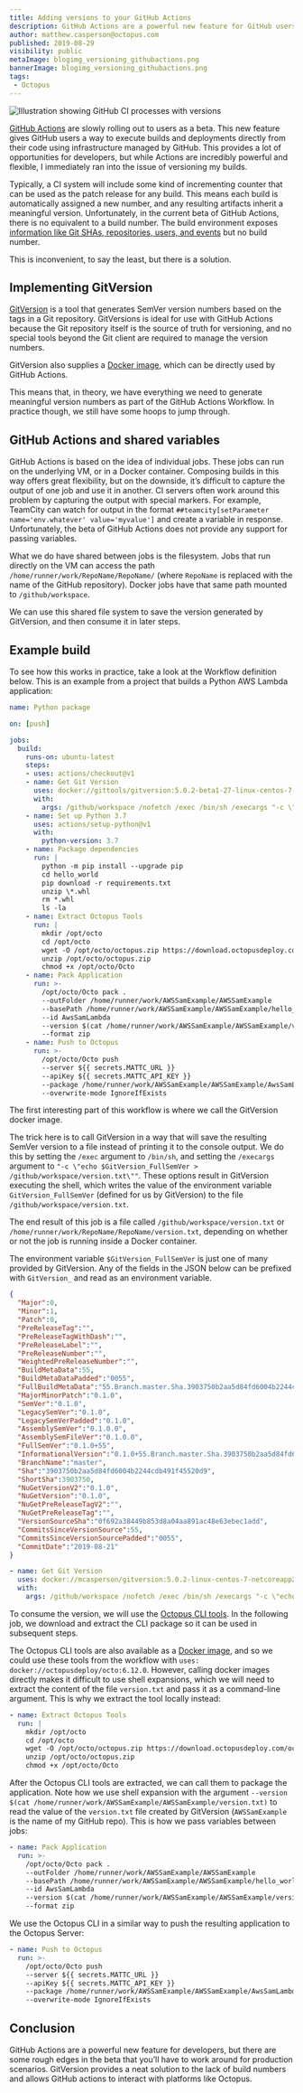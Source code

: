 ```yaml
---
title: Adding versions to your GitHub Actions
description: GitHub Actions are a powerful new feature for GitHub users, but they lack native versioning capabilities. In this blog post, we’ll see how to implement versioning.
author: matthew.casperson@octopus.com
published: 2019-08-29
visibility: public
metaImage: blogimg_versioning_githubactions.png
bannerImage: blogimg_versioning_githubactions.png
tags:
 - Octopus
---
```


![Illustration showing GitHub CI processes with versions](blogimg_versioning_githubactions.png)

[GitHub Actions](https://github.com/features/actions) are slowly rolling out to users as a beta. This new feature gives GitHub users a way to execute builds and deployments directly from their code using infrastructure managed by GitHub. This provides a lot of opportunities for developers, but while Actions are incredibly powerful and flexible, I immediately ran into the issue of versioning my builds.

Typically, a CI system will include some kind of incrementing counter that can be used as the patch release for any build. This means each build is automatically assigned a new number, and any resulting artifacts inherit a meaningful version. Unfortunately, in the current beta of GitHub Actions, there is no equivalent to a build number. The build environment exposes [information like Git SHAs, repositories, users, and events](https://developer.github.com/actions/creating-github-actions/accessing-the-runtime-environment/) but no build number.

This is inconvenient, to say the least, but there is a solution.

## Implementing GitVersion

[GitVersion](https://gitversion.readthedocs.io/en/latest/) is a tool that generates SemVer version numbers based on the tags in a Git repository. GitVersions is ideal for use with GitHub Actions because the Git repository itself is the source of truth for versioning, and no special tools beyond the Git client are required to manage the version numbers.

GitVersion also supplies a [Docker image](https://hub.docker.com/r/gittools/gitversion/), which can be directly used by GitHub Actions.

This means that, in theory, we have everything we need to generate meaningful version numbers as part of the GitHub Actions Workflow. In practice though, we still have some hoops to jump through.

## GitHub Actions and shared variables

GitHub Actions is based on the idea of individual jobs. These jobs can run on the underlying VM, or in a Docker container. Composing builds in this way offers great flexibility, but on the downside, it’s difficult to capture the output of one job and use it in another. CI servers often work around this problem by capturing the output with special markers. For example, TeamCity can watch for output in the format `##teamcity[setParameter name='env.whatever' value='myvalue']` and create a variable in response. Unfortunately, the beta of GitHub Actions does not provide any support for passing variables.

What we do have shared between jobs is the filesystem. Jobs that run directly on the VM can access the path `/home/runner/work/RepoName/RepoName/` (where `RepoName` is replaced with the name of the GitHub repository). Docker jobs have that same path mounted to `/github/workspace`.

We can use this shared file system to save the version generated by GitVersion, and then consume it in later steps.

## Example build

To see how this works in practice, take a look at the Workflow definition below. This is an example from a project that builds a Python AWS Lambda application:

```yaml
name: Python package

on: [push]

jobs:
  build:
    runs-on: ubuntu-latest
    steps:
    - uses: actions/checkout@v1
    - name: Get Git Version
      uses: docker://gittools/gitversion:5.0.2-beta1-27-linux-centos-7-netcoreapp2.2
      with:
        args: /github/workspace /nofetch /exec /bin/sh /execargs "-c \"echo $GitVersion_FullSemVer > /github/workspace/version.txt\""
    - name: Set up Python 3.7
      uses: actions/setup-python@v1
      with:
        python-version: 3.7
    - name: Package dependencies
      run: |
        python -m pip install --upgrade pip
        cd hello_world
        pip download -r requirements.txt
        unzip \*.whl
        rm *.whl
        ls -la
    - name: Extract Octopus Tools
      run: |
        mkdir /opt/octo
        cd /opt/octo
        wget -O /opt/octo/octopus.zip https://download.octopusdeploy.com/octopus-tools/6.12.0/OctopusTools.6.12.0.portable.zip
        unzip /opt/octo/octopus.zip
        chmod +x /opt/octo/Octo
    - name: Pack Application
      run: >-
        /opt/octo/Octo pack .
        --outFolder /home/runner/work/AWSSamExample/AWSSamExample
        --basePath /home/runner/work/AWSSamExample/AWSSamExample/hello_world
        --id AwsSamLambda
        --version $(cat /home/runner/work/AWSSamExample/AWSSamExample/version.txt)
        --format zip
    - name: Push to Octopus
      run: >-
        /opt/octo/Octo push
        --server ${{ secrets.MATTC_URL }}
        --apiKey ${{ secrets.MATTC_API_KEY }}
        --package /home/runner/work/AWSSamExample/AWSSamExample/AwsSamLambda.$(cat /home/runner/work/AWSSamExample/AWSSamExample/version.txt).zip
        --overwrite-mode IgnoreIfExists

```

The first interesting part of this workflow is where we call the GitVersion docker image.

The trick here is to call GitVersion in a way that will save the resulting SemVer version to a file instead of printing it to the console output. We do this by setting the `/exec` argument to `/bin/sh`, and setting the `/execargs` argument to `"-c \"echo $GitVersion_FullSemVer > /github/workspace/version.txt\""`. These options result in GitVersion executing the shell, which writes the value of the environment variable `GitVersion_FullSemVer` (defined for us by GitVersion) to the file `/github/workspace/version.txt`.

The end result of this job is a file called `/github/workspace/version.txt` or `/home/runner/work/RepoName/RepoName/version.txt`, depending on whether or not the job is running inside a Docker container.

The environment variable `$GitVersion_FullSemVer` is just one of many provided by GitVersion. Any of the fields in the JSON below can be prefixed with `GitVersion_` and read as an environment variable.

```json
{                                                           
  "Major":0,
  "Minor":1,
  "Patch":0,
  "PreReleaseTag":"",
  "PreReleaseTagWithDash":"",
  "PreReleaseLabel":"",
  "PreReleaseNumber":"",
  "WeightedPreReleaseNumber":"",
  "BuildMetaData":55,
  "BuildMetaDataPadded":"0055",
  "FullBuildMetaData":"55.Branch.master.Sha.3903750b2aa5d84fd6004b2244cdb491f45520d9",
  "MajorMinorPatch":"0.1.0",
  "SemVer":"0.1.0",
  "LegacySemVer":"0.1.0",
  "LegacySemVerPadded":"0.1.0",
  "AssemblySemVer":"0.1.0.0",
  "AssemblySemFileVer":"0.1.0.0",
  "FullSemVer":"0.1.0+55",
  "InformationalVersion":"0.1.0+55.Branch.master.Sha.3903750b2aa5d84fd6004b2244cdb491f45520d9",
  "BranchName":"master",
  "Sha":"3903750b2aa5d84fd6004b2244cdb491f45520d9",
  "ShortSha":3903750,
  "NuGetVersionV2":"0.1.0",
  "NuGetVersion":"0.1.0",
  "NuGetPreReleaseTagV2":"",
  "NuGetPreReleaseTag":"",
  "VersionSourceSha":"0f692a38449b853d8a04aa891ac48e63ebec1add",
  "CommitsSinceVersionSource":55,
  "CommitsSinceVersionSourcePadded":"0055",
  "CommitDate":"2019-08-21"
}
```

```yaml
- name: Get Git Version
  uses: docker://mcasperson/gitversion:5.0.2-linux-centos-7-netcoreapp2.2
  with:
    args: /github/workspace /nofetch /exec /bin/sh /execargs "-c \"echo $GitVersion_FullSemVer > /github/workspace/version.txt\""
```

To consume the version, we will use the [Octopus CLI tools](https://octopus.com/docs/octopus-rest-api/octo.exe-command-line). In the following job, we download and extract the CLI package so it can be used in subsequent steps.

The Octopus CLI tools are also available as a [Docker image](https://hub.docker.com/r/octopusdeploy/octo), and so we could use these tools from the workflow with `uses: docker://octopusdeploy/octo:6.12.0`. However, calling docker images directly makes it difficult to use shell expansions, which we will need to extract the content of the file `version.txt` and pass it as a command-line argument. This is why we extract the tool locally instead:

```yaml
- name: Extract Octopus Tools
  run: |
    mkdir /opt/octo
    cd /opt/octo
    wget -O /opt/octo/octopus.zip https://download.octopusdeploy.com/octopus-tools/6.12.0/OctopusTools.6.12.0.portable.zip
    unzip /opt/octo/octopus.zip
    chmod +x /opt/octo/Octo
```

After the Octopus CLI tools are extracted, we can call them to package the application. Note how we use shell expansion with the argument `--version $(cat /home/runner/work/AWSSamExample/AWSSamExample/version.txt)` to read the value of the `version.txt` file created by GitVersion (`AWSSamExample` is the name of my GitHub repo). This is how we pass variables between jobs:

```yaml
- name: Pack Application
  run: >-
    /opt/octo/Octo pack .
    --outFolder /home/runner/work/AWSSamExample/AWSSamExample
    --basePath /home/runner/work/AWSSamExample/AWSSamExample/hello_world
    --id AwsSamLambda
    --version $(cat /home/runner/work/AWSSamExample/AWSSamExample/version.txt)
    --format zip
```

We use the Octopus CLI in a similar way to push the resulting application to the Octopus Server:

```yaml
- name: Push to Octopus
  run: >-
    /opt/octo/Octo push
    --server ${{ secrets.MATTC_URL }}
    --apiKey ${{ secrets.MATTC_API_KEY }}
    --package /home/runner/work/AWSSamExample/AWSSamExample/AwsSamLambda.$(cat /home/runner/work/AWSSamExample/AWSSamExample/version.txt).zip
    --overwrite-mode IgnoreIfExists
```

## Conclusion

GitHub Actions are a powerful new feature for developers, but there are some rough edges in the beta that you’ll have to work around for production scenarios. GitVersion provides a neat solution to the lack of build numbers and allows GitHub actions to interact with platforms like Octopus.
